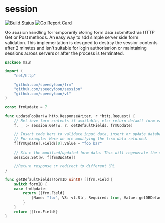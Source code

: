 # session
[![Build Status](https://travis-ci.org/speedyhoon/session.svg?branch=master)](https://travis-ci.org/speedyhoon/session)
[![Go Report Card](https://goreportcard.com/badge/github.com/speedyhoon/session)](https://goreportcard.com/report/github.com/speedyhoon/session)

Go session handling for temporarily storing form data submitted via HTTP Get or Post methods. An easy way to add simple server side form validation.
This implementation is designed to destroy the session contents after 2 minutes and isn't suitable for login authorisation or maintaining sessions across servers or after the process is terminated.

```go
package main

import (
    "net/http"

    "github.com/speedyhoon/frm"
    "github.com/speedyhoon/session"
	"github.com/speedyhoon/vl"
)

const frmUpdate = 7

func updateFooBar(w http.ResponseWriter, r *http.Request) {
	// Retrieve form contents if available, else return default form values specified in getFields().
	f, _ := session.Get(w, r, getDefaultFields, frmUpdate)
	
	// Insert code here to validate input data, insert or update database etc.
	// For example: Here we are modifying the form data returned. 
	f[frmUpdate].Fields[0].Value = "foo bar"
	
	// Store the modified/updated form data. This will regenerate the session ID to prevent a CSRF attack. 
	session.Set(w, f[frmUpdate])

	//Return response or redirect to different URL
}

func getDefaultFields(formID uint8) []frm.Field {
	switch formID {
	case frmUpdate:
		return []frm.Field{
			{Name: "foo", V8: vl.Str, Required: true, Value: getDBDefaultValue()},
		}
	}
	return []frm.Field{}
}
```